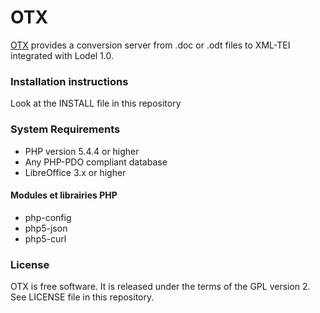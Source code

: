 # OTX

[OTX](http://openedition.github.io/OTX/) provides a conversion server from .doc or .odt files to XML-TEI integrated with Lodel 1.0.

### Installation instructions

  Look at the INSTALL file in this repository


### System Requirements

 * PHP version 5.4.4 or higher
 * Any PHP-PDO compliant database
 * LibreOffice 3.x or higher

#### Modules et librairies PHP

 * php-config
 * php5-json
 * php5-curl

### License

OTX is free software. It is released under the terms of the GPL version 2. See LICENSE file in this repository.
